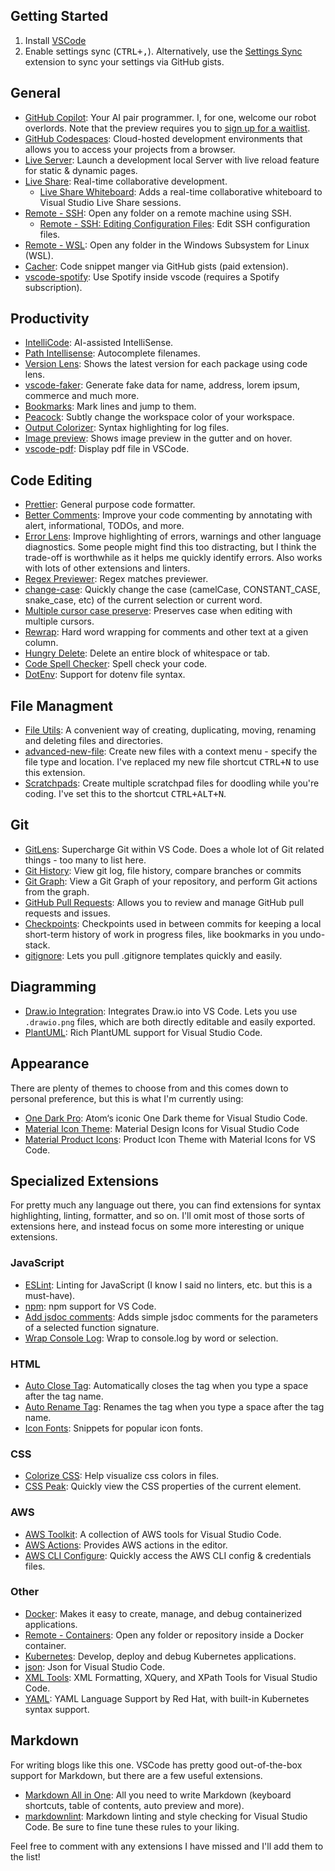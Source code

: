 
## Getting Started

1. Install [VSCode](https://code.visualstudio.com/download)
2. Enable settings sync (<kbd>CTRL+,</kbd>). Alternatively, use the [Settings Sync](https://marketplace.visualstudio.com/items?itemName=Shan.code-settings-sync) extension to sync your settings via GitHub gists.

## General

- [GitHub Copilot](https://marketplace.visualstudio.com/items?itemName=GitHub.copilot): Your AI pair programmer. I, for one, welcome our robot overlords. Note that the preview requires you to [sign up for a waitlist](https://github.com/features/copilot/signup).
- [GitHub Codespaces](https://marketplace.visualstudio.com/items?itemName=GitHub.codespaces): Cloud-hosted development environments that allows you to access your projects from a browser.
- [Live Server](https://marketplace.visualstudio.com/items?itemName=ritwickdey.LiveServer): Launch a development local Server with live reload feature for static & dynamic pages.
- [Live Share](https://marketplace.visualstudio.com/items?itemName=MS-vsliveshare.vsliveshare): Real-time collaborative development.
  - [Live Share Whiteboard](https://marketplace.visualstudio.com/items?itemName=lostintangent.vsls-whiteboard): Adds a real-time collaborative whiteboard to Visual Studio Live Share sessions.
- [Remote - SSH](https://marketplace.visualstudio.com/items?itemName=ms-vscode-remote.remote-ssh): Open any folder on a remote machine using SSH.
  - [Remote - SSH: Editing Configuration Files](https://marketplace.visualstudio.com/items?itemName=ms-vscode-remote.remote-ssh-edit): Edit SSH configuration files.
- [Remote - WSL](https://marketplace.visualstudio.com/items?itemName=ms-vscode-remote.remote-wsl): Open any folder in the Windows Subsystem for Linux (WSL).
- [Cacher](https://marketplace.visualstudio.com/items?itemName=Cacher.cacher-vscode): Code snippet manger via GitHub gists (paid extension).
- [vscode-spotify](https://marketplace.visualstudio.com/items?itemName=shyykoserhiy.vscode-spotify): Use Spotify inside vscode (requires a Spotify subscription).

## Productivity

- [IntelliCode](https://marketplace.visualstudio.com/items?itemName=VisualStudioExptTeam.vscodeintellicode): AI-assisted IntelliSense.
- [Path Intellisense](https://marketplace.visualstudio.com/items?itemName=christian-kohler.path-intellisense): Autocomplete filenames.
- [Version Lens](https://marketplace.visualstudio.com/items?itemName=pflannery.vscode-versionlens): Shows the latest version for each package using code lens.
- [vscode-faker](https://marketplace.visualstudio.com/items?itemName=deerawan.vscode-faker): Generate fake data for name, address, lorem ipsum, commerce and much more.
- [Bookmarks](https://marketplace.visualstudio.com/items?itemName=alefragnani.Bookmarks): Mark lines and jump to them.
- [Peacock](https://marketplace.visualstudio.com/items?itemName=johnpapa.vscode-peacock): Subtly change the workspace color of your workspace.
- [Output Colorizer](https://marketplace.visualstudio.com/items?itemName=IBM.output-colorizer): Syntax highlighting for log files.
- [Image preview](https://marketplace.visualstudio.com/items?itemName=kisstkondoros.vscode-gutter-preview): Shows image preview in the gutter and on hover.
- [vscode-pdf](https://marketplace.visualstudio.com/items?itemName=tomoki1207.pdf): Display pdf file in VSCode.

## Code Editing

- [Prettier](https://marketplace.visualstudio.com/items?itemName=esbenp.prettier-vscode): General purpose code formatter.
- [Better Comments](https://marketplace.visualstudio.com/items?itemName=ms-vscode.better-comments): Improve your code commenting by annotating with alert, informational, TODOs, and more.
- [Error Lens](https://marketplace.visualstudio.com/items?itemName=usernamehw.errorlens): Improve highlighting of errors, warnings and other language diagnostics. Some people might find this too distracting, but I think the trade-off is worthwhile as it helps me quickly identify errors. Also works with lots of other extensions and linters.
- [Regex Previewer](https://marketplace.visualstudio.com/items?itemName=chrmarti.regex): Regex matches previewer.
- [change-case](https://marketplace.visualstudio.com/items?itemName=wmaurer.change-case): Quickly change the case (camelCase, CONSTANT_CASE, snake_case, etc) of the current selection or current word.
- [Multiple cursor case preserve](https://marketplace.visualstudio.com/items?itemName=Cardinal90.multi-cursor-case-preserve): Preserves case when editing with multiple cursors.
- [Rewrap](https://marketplace.visualstudio.com/items?itemName=stkb.rewrap): Hard word wrapping for comments and other text at a given column.
- [Hungry Delete](https://marketplace.visualstudio.com/items?itemName=jasonlhy.hungry-delete): Delete an entire block of whitespace or tab.
- [Code Spell Checker](https://marketplace.visualstudio.com/items?itemName=dbaeumer.vscode-spellchecker): Spell check your code.
- [DotEnv](https://marketplace.visualstudio.com/items?itemName=mikestead.dotenv): Support for dotenv file syntax.

## File Managment

- [File Utils](https://marketplace.visualstudio.com/items?itemName=sleistner.vscode-fileutils): A convenient way of creating, duplicating, moving, renaming and deleting files and directories.
- [advanced-new-file](https://marketplace.visualstudio.com/items?itemName=patbenatar.advanced-new-file): Create new files with a context menu - specify the file type and location. I've replaced my new file shortcut <kbd>CTRL+N</kbd> to use this extension.
- [Scratchpads](https://marketplace.visualstudio.com/items?itemName=shivanshu-gupta.scratchpads): Create multiple scratchpad files for doodling while you're coding. I've set this to the shortcut <kbd>CTRL+ALT+N</kbd>.

## Git

- [GitLens](https://marketplace.visualstudio.com/items?itemName=eamodio.gitlens): Supercharge Git within VS Code. Does a whole lot of Git related things - too many to list here.
- [Git History](https://marketplace.visualstudio.com/items?itemName=donjayamanne.githistory): View git log, file history, compare branches or commits
- [Git Graph](https://marketplace.visualstudio.com/items?itemName=mhutchie.git-graph): View a Git Graph of your repository, and perform Git actions from the graph.
- [GitHub Pull Requests](https://marketplace.visualstudio.com/items?itemName=GitHub.vscode-pull-request-github): Allows you to review and manage GitHub pull requests and issues.
- [Checkpoints](https://marketplace.visualstudio.com/items?itemName=micnil.vscode-checkpoints): Checkpoints used in between commits for keeping a local short-term history of work in progress files, like bookmarks in you undo-stack.
- [gitignore](https://marketplace.visualstudio.com/items?itemName=codezombiech.gitignore): Lets you pull .gitignore templates quickly and easily.

## Diagramming

- [Draw.io Integration](https://marketplace.visualstudio.com/items?itemName=hediet.vscode-drawio): Integrates Draw.io into VS Code. Lets you use `.drawio.png` files, which are both directly editable and easily exported.
- [PlantUML](https://marketplace.visualstudio.com/items?itemName=jebbs.plantuml): Rich PlantUML support for Visual Studio Code.

## Appearance

There are plenty of themes to choose from and this comes down to personal preference, but this is what I'm currently using:

- [One Dark Pro](https://marketplace.visualstudio.com/items?itemName=zhuangtongfa.Material-theme): Atom‘s iconic One Dark theme for Visual Studio Code.
- [Material Icon Theme](https://marketplace.visualstudio.com/items?itemName=PKief.material-icon-theme): Material Design Icons for Visual Studio Code
- [Material Product Icons](https://marketplace.visualstudio.com/items?itemName=PKief.material-product-icons): Product Icon Theme with Material Icons for VS Code.

## Specialized Extensions

For pretty much any language out there, you can find extensions for syntax highlighting, linting, formatter, and so on. I'll omit most of those sorts of extensions here, and instead focus on some more interesting or unique extensions.

### JavaScript

- [ESLint](https://marketplace.visualstudio.com/items?itemName=dbaeumer.vscode-eslint): Linting for JavaScript (I know I said no linters, etc. but this is a must-have).
- [npm](https://marketplace.visualstudio.com/items?itemName=eg2.vscode-npm-script): npm support for VS Code.
- [Add jsdoc comments](https://marketplace.visualstudio.com/items?itemName=stevencl.addDocComments): Adds simple jsdoc comments for the parameters of a selected function signature.
- [Wrap Console Log](https://marketplace.visualstudio.com/items?itemName=midnightsyntax.vscode-wrap-console-log): Wrap to console.log by word or selection.

### HTML

- [Auto Close Tag](https://marketplace.visualstudio.com/items?itemName=formulahendry.auto-close-tag): Automatically closes the tag when you type a space after the tag name.
- [Auto Rename Tag](https://marketplace.visualstudio.com/items?itemName=formulahendry.auto-rename-tag): Renames the tag when you type a space after the tag name.
- [Icon Fonts](https://marketplace.visualstudio.com/items?itemName=idleberg.icon-fonts): Snippets for popular icon fonts.

### CSS

- [Colorize CSS](https://marketplace.visualstudio.com/items?itemName=kamikillerto.vscode-colorize): Help visualize css colors in files.
- [CSS Peak](https://marketplace.visualstudio.com/items?itemName=pranaygp.vscode-css-peek): Quickly view the CSS properties of the current element.

### AWS

- [AWS Toolkit](https://marketplace.visualstudio.com/items?itemName=mads-hartmann.aws-toolkit): A collection of AWS tools for Visual Studio Code.
- [AWS Actions](https://marketplace.visualstudio.com/items?itemName=mads-hartmann.aws-actions): Provides AWS actions in the editor.
- [AWS CLI Configure](https://marketplace.visualstudio.com/items?itemName=mads-hartmann.aws-cli-configure): Quickly access the AWS CLI config & credentials files.

### Other

- [Docker](https://marketplace.visualstudio.com/items?itemName=ms-azuretools.vscode-docker): Makes it easy to create, manage, and debug containerized applications.
- [Remote - Containers](https://marketplace.visualstudio.com/items?itemName=ms-vscode-remote.remote-containers): Open any folder or repository inside a Docker container.
- [Kubernetes](https://marketplace.visualstudio.com/items?itemName=ms-kubernetes-tools.vscode-kubernetes-tools): Develop, deploy and debug Kubernetes applications.
- [json](https://marketplace.visualstudio.com/items?itemName=ZainChen.json): Json for Visual Studio Code.
- [XML Tools](https://marketplace.visualstudio.com/items?itemName=DotJoshJohnson.xml): XML Formatting, XQuery, and XPath Tools for Visual Studio Code.
- [YAML](https://marketplace.visualstudio.com/items?itemName=redhat.vscode-yaml): YAML Language Support by Red Hat, with built-in Kubernetes syntax support.

## Markdown

For writing blogs like this one. VSCode has pretty good out-of-the-box support for Markdown, but there are a few useful extensions.

- [Markdown All in One](https://marketplace.visualstudio.com/items?itemName=yzhang.markdown-all-in-one): All you need to write Markdown (keyboard shortcuts, table of contents, auto preview and more).
- [markdownlint](https://marketplace.visualstudio.com/items?itemName=DavidAnson.vscode-markdownlint): Markdown linting and style checking for Visual Studio Code. Be sure to fine tune these rules to your liking.

Feel free to comment with any extensions I have missed and I'll add them to the list!
